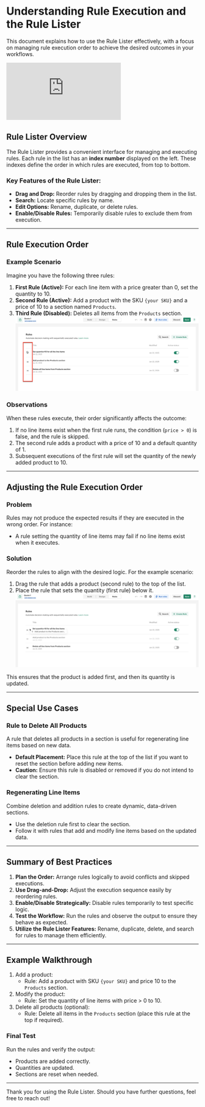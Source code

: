 # Understanding Rule Execution and the Rule Lister

This document explains how to use the Rule Lister effectively, with a focus on managing rule execution order to achieve the desired outcomes in your workflows.

<div 
  style={{
    position: "relative", 
    paddingBottom: "56.25%", 
    height: "0", 
    overflow: "hidden"
  }}
>
  <iframe 
    src="https://www.loom.com/embed/2d2c33c599a04296aedb971db4659f61?sid=7b52d815-aed0-4f53-a5bf-c02c891a3fdf"
    frameBorder="0"
    allowFullScreen
    style={{
      position: "absolute",
      top: "0",
      left: "0",
      width: "100%",
      height: "100%"
    }}
  ></iframe>
</div>

## Rule Lister Overview

The Rule Lister provides a convenient interface for managing and executing rules. Each rule in the list has an **index number** displayed on the left. These indexes define the order in which rules are executed, from top to bottom.

### Key Features of the Rule Lister:
- **Drag and Drop:** Reorder rules by dragging and dropping them in the list.
- **Search:** Locate specific rules by name.
- **Edit Options:** Rename, duplicate, or delete rules.
- **Enable/Disable Rules:** Temporarily disable rules to exclude them from execution.

---

## Rule Execution Order

### Example Scenario
Imagine you have the following three rules:

1. **First Rule (Active):** For each line item with a price greater than 0, set the quantity to 10.
2. **Second Rule (Active):** Add a product with the SKU `{your SKU}` and a price of 10 to a section named `Products`.
3. **Third Rule (Disabled):** Deletes all items from the `Products` section.
  ![rules_execution_order.png](..%2F..%2F..%2Fstatic%2Fimg%2Frules%2Frules_execution_order.png)

### Observations
When these rules execute, their order significantly affects the outcome:

1. If no line items exist when the first rule runs, the condition (`price > 0`) is false, and the rule is skipped.
2. The second rule adds a product with a price of 10 and a default quantity of 1.
3. Subsequent executions of the first rule will set the quantity of the newly added product to 10.

---

## Adjusting the Rule Execution Order

### Problem
Rules may not produce the expected results if they are executed in the wrong order. For instance:
- A rule setting the quantity of line items may fail if no line items exist when it executes.

### Solution
Reorder the rules to align with the desired logic. For the example scenario:
1. Drag the rule that adds a product (second rule) to the top of the list.
2. Place the rule that sets the quantity (first rule) below it.
  ![drag_and_drop_rules.png](..%2F..%2F..%2Fstatic%2Fimg%2Frules%2Fdrag_and_drop_rules.png)

This ensures that the product is added first, and then its quantity is updated.

---

## Special Use Cases

### Rule to Delete All Products
A rule that deletes all products in a section is useful for regenerating line items based on new data.
- **Default Placement:** Place this rule at the top of the list if you want to reset the section before adding new items.
- **Caution:** Ensure this rule is disabled or removed if you do not intend to clear the section.

### Regenerating Line Items
Combine deletion and addition rules to create dynamic, data-driven sections.
- Use the deletion rule first to clear the section.
- Follow it with rules that add and modify line items based on the updated data.

---

## Summary of Best Practices

1. **Plan the Order:** Arrange rules logically to avoid conflicts and skipped executions.
2. **Use Drag-and-Drop:** Adjust the execution sequence easily by reordering rules.
3. **Enable/Disable Strategically:** Disable rules temporarily to test specific logic.
4. **Test the Workflow:** Run the rules and observe the output to ensure they behave as expected.
5. **Utilize the Rule Lister Features:** Rename, duplicate, delete, and search for rules to manage them efficiently.

---

## Example Walkthrough

1. Add a product:
   - Rule: Add a product with SKU `{your SKU}` and price 10 to the `Products` section.
2. Modify the product:
   - Rule: Set the quantity of line items with price > 0 to 10.
3. Delete all products (optional):
   - Rule: Delete all items in the `Products` section (place this rule at the top if required).

### Final Test
Run the rules and verify the output:
- Products are added correctly.
- Quantities are updated.
- Sections are reset when needed.

---

Thank you for using the Rule Lister. Should you have further questions, feel free to reach out!
